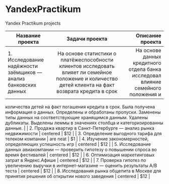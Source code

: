 # YandexPractikum
Yandex Practikum projects

| Название проекта        | Задачи проекта           | Описание проекта  |
| ------------- |:-------------:| -----:|
| 1. Исследование надёжности заёмщиков — анализ банковских данных      | На основе статистики о платёжеспособности клиентов исследовать влияет ли семейное положение и количество детей клиента на факт возврата кредита в срок | На основе данных кредитного отдела банка исследовал влияние семейного положения и
количества детей на факт погашения кредита в срок. Была получена информация о
данных. Определены и обработаны пропуски. Заменены типы данных на соответствующие
хранящимся данным. Удалены дубликаты. Выделены леммы в значениях столбца и
категоризированны данные. |
| 2. Продажа квартир в Санкт-Петербурге — анализ рынка недвижимости      | centered      |   $12 |
| 3. Определение выгодного тарифа для телеком компании | are neat      |    $1 |
| 4. Изучение закономерностей, определяющих успешность игр      | centered      |   $12 |
| 5. Исследование данных авиакомпании — проверить гипотезу о повышении спроса во время фестивалей      | centered      |   $12 |
| 6. Оптимизация маркетинговых затрат в Яндекс.Афише      | centered      |   $12 |
| 7. Проверка гипотез по увеличению выручки в интернет-магазине — оценить результаты A/B теста      | centered      |   $12 |
| 8. Исследования рынка общепита в Москве для принятия решения об открытии нового заведения      | centered      |   $12 |
